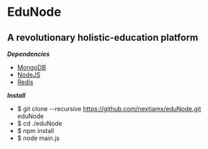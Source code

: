 EduNode
=======

A revolutionary holistic-education platform
-------------------------------------------

***Dependencies***

* [MongoDB]("http://mongodb.org")
* [NodeJS]("http://nodejs.org")
* [Redis]("http://redis.org")

***Install***

* $ git clone --recursive https://github.com/nextiamx/eduNode.git eduNode
* $ cd ./eduNode
* $ npm install
* $ node main.js
